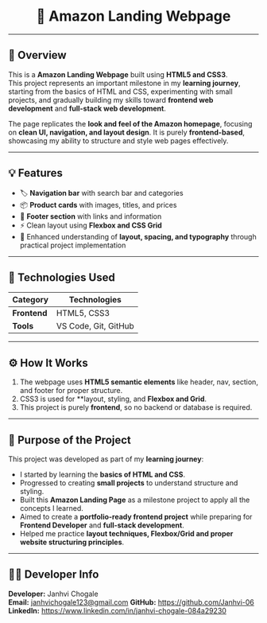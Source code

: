 <p align="center">
  <h1 align="center">🛒 Amazon Landing Webpage</h1>
</p>

---

## 📌 Overview
This is a **Amazon Landing Webpage** built using **HTML5 and CSS3**.  
This project represents an important milestone in my **learning journey**, starting from the basics of HTML and CSS, experimenting with small projects, and gradually building my skills toward **frontend web development** and **full-stack web development**.  

The page replicates the **look and feel of the Amazon homepage**, focusing on **clean UI, navigation, and layout design**. It is purely **frontend-based**, showcasing my ability to structure and style web pages effectively.

---

## 💡 Features
- 🏷️ **Navigation bar** with search bar and categories  
- 📦 **Product cards** with images, titles, and prices  
- 🔗 **Footer section** with links and information  
- ⚡ Clean layout using **Flexbox and CSS Grid**  
- 🎨 Enhanced understanding of **layout, spacing, and typography** through practical project implementation  

---

## 🧠 Technologies Used
| Category   | Technologies |
|-----------|--------------|
| **Frontend** | HTML5, CSS3 |
| **Tools**    | VS Code, Git, GitHub |

---

## ⚙️ How It Works
1. The webpage uses **HTML5 semantic elements** like header, nav, section, and footer for proper structure.  
2. CSS3 is used for **layout, styling, and **Flexbox and Grid**.  
3. This project is purely **frontend**, so no backend or database is required.  

---


## 🎯 Purpose of the Project
This project was developed as part of my **learning journey**:  
- I started by learning the **basics of HTML and CSS**.  
- Progressed to creating **small projects** to understand structure and styling.  
- Built this **Amazon Landing Page** as a milestone project to apply all the concepts I learned.  
- Aimed to create a **portfolio-ready frontend project** while preparing for **Frontend Developer** and  **full-stack development**.  
- Helped me practice **layout techniques, Flexbox/Grid and proper website structuring principles**.

---

## 👩‍💻 Developer Info
**Developer:** Janhvi Chogale  
**Email:** janhvichogale123@gmail.com 
**GitHub:** https://github.com/Janhvi-06
**LinkedIn:** https://www.linkedin.com/in/janhvi-chogale-084a29230


